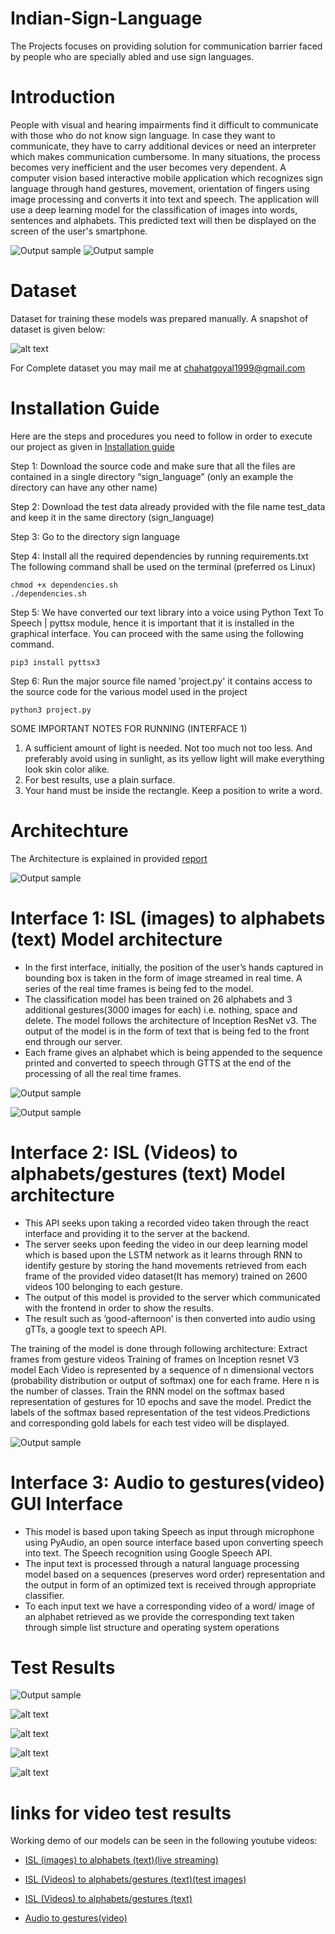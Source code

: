 # Indian-Sign-Language
The Projects focuses on providing solution for communication barrier faced by people who are specially abled and use sign languages.


# Introduction

People with visual and hearing impairments find it difficult to communicate with those who do not know sign language. In case they want to communicate, they have to carry additional devices or need an interpreter which makes communication cumbersome. In many situations, the process becomes very inefficient and the user becomes very dependent.
 A computer vision based interactive mobile application which recognizes sign language through hand gestures, movement, orientation of fingers using image processing and converts it into text and speech. 
The application will use a deep learning model for the classification of images into words, sentences and alphabets. This predicted text will then be displayed on the screen of the user's  smartphone. 

![Output sample](https://github.com/chahatgoyal/Indian-Sign-Language/blob/master/results/gifgifgifgif.gif)
![Output sample](https://github.com/chahatgoyal/Indian-Sign-Language/blob/master/results/ezgif.com-video-to-gif.gif)

# Dataset

Dataset for training these models was prepared manually. A snapshot of dataset is given below:

![alt text](https://github.com/chahatgoyal/Indian-Sign-Language/blob/master/IMAGE_A67.jpg)


For Complete dataset you may mail me at chahatgoyal1999@gmail.com

# Installation Guide
Here are the steps and procedures you need to follow in order to execute our project as given in [Installation guide](https://github.com/chahatgoyal/Indian-Sign-Language/blob/master/Installation%20Guide.docx)

Step 1: Download the source code and make sure that all the files are contained in a single directory “sign_language” (only an example the directory can have any other name)

Step 2: Download the test data already provided with the file name test_data and keep it in the same directory (sign_language)

Step 3: Go to the directory sign language

Step 4: Install all the required dependencies by running requirements.txt
The following command shall be used on the terminal (preferred os Linux)
```
chmod +x dependencies.sh
./dependencies.sh
```

Step 5: We have converted our text library into a voice using Python Text To Speech | pyttsx module, hence it is important that
it is installed in the graphical interface. You can proceed with the same using the following command.
```
pip3 install pyttsx3
```
Step 6: Run the major source file named 'project.py' it contains access to the source code for the various model used in the project
```
python3 project.py
```

SOME IMPORTANT NOTES FOR RUNNING (INTERFACE 1)
1. A sufficient amount of light is needed. Not too much not too less. And preferably avoid using in sunlight,
 as its yellow light will make everything look skin color alike.
2. For best results, use a plain surface.
3. Your hand must be inside the rectangle. Keep a position to write a word.


# Architechture
The Architecture is explained in provided [report](https://github.com/chahatgoyal/Indian-Sign-Language/blob/master/use_case_architecture%20final%20(2).pptx)

![Output sample](https://github.com/chahatgoyal/Indian-Sign-Language/blob/master/archi/Screenshot%20(5).png)

# Interface 1: ISL (images) to alphabets (text) Model architecture
+ In the first interface, initially, the position of the user’s hands captured in bounding box is taken in the form of image streamed in real time. A series of the real time frames is being fed to the model. 
+ The classification model has been trained on 26 alphabets and 3 additional gestures(3000 images for each) i.e. nothing, space and delete. The model follows the architecture of Inception ResNet v3. The output of the model is in the form of text that is being fed to the front end through our server.
+ Each frame gives an alphabet which is being appended to the sequence printed and converted to speech through GTTS at the end of the processing of all the real time frames.


![Output sample](https://github.com/chahatgoyal/Indian-Sign-Language/blob/master/archi/Screenshot%20(6).png)

![Output sample](https://github.com/chahatgoyal/Indian-Sign-Language/blob/master/archi/Screenshot%20(7).png)

# Interface 2: ISL (Videos) to alphabets/gestures (text) Model architecture
+ This API seeks upon taking a recorded video taken through the react interface and  providing it to the server at the backend.
+ The server seeks upon feeding the video in our deep learning model which is based upon the LSTM network as it learns through RNN to identify gesture by storing the hand movements retrieved from each frame of the provided video dataset(It has memory) trained on 2600 videos 100 belonging to each gesture.
+ The output of this model is provided to the server which communicated with the frontend in order to show the results.
+ The result such as ‘good-afternoon’ is then converted into audio using gTTs, a google text to speech API. 

The training of the model is done through following architecture:
Extract frames from gesture videos
Training of frames on Inception resnet V3 model
Each Video is represented by a sequence of n dimensional vectors (probability distribution or output of softmax) one for each frame. Here n is the number of classes.
Train the RNN model on the softmax based representation of gestures for 10 epochs and save the model.
Predict the labels of the softmax based representation of the test videos.Predictions and corresponding gold labels for each test video will be displayed.

![Output sample](https://github.com/chahatgoyal/Indian-Sign-Language/blob/master/archi/Screenshot%20(8).png)

# Interface 3: Audio to gestures(video) GUI Interface
+ This model is based upon taking  Speech as input through microphone using PyAudio, an open source interface based upon converting speech into text. The Speech recognition using Google Speech API. 
+ The input text is processed through a natural language processing model based on a sequences (preserves word order) representation and the output in form of an optimized text is received through appropriate classifier.
+ To each input text we have a corresponding video of a word/ image of an alphabet retrieved as we provide the corresponding text taken through simple list structure and operating system operations

# Test Results
![Output sample](https://github.com/chahatgoyal/Indian-Sign-Language/blob/master/results/giffff.gif)

![alt text](https://github.com/chahatgoyal/Indian-Sign-Language/blob/master/results/1.PNG)

![alt text](https://github.com/chahatgoyal/Indian-Sign-Language/blob/master/results/2.PNG)

![alt text](https://github.com/chahatgoyal/Indian-Sign-Language/blob/master/results/3.PNG)

![alt text](https://github.com/chahatgoyal/Indian-Sign-Language/blob/master/results/4.PNG)

# links for video test results
Working demo of our models can be seen in the following youtube videos:

+ [ISL (images) to alphabets (text)(live streaming)](https://www.youtube.com/watch?v=d5kGSsQPO-E&feature=youtu.be)

+ [ISL (Videos) to alphabets/gestures (text)(test images)](https://www.youtube.com/watch?v=E1d6CupAJHQ&feature=youtu.be)

+ [ISL (Videos) to alphabets/gestures (text)](https://www.youtube.com/watch?v=bW8oX36kigw&feature=youtu.be)

+ [Audio to gestures(video)](https://www.youtube.com/watch?v=LJ_DwAnrxb0&feature=youtu.be)







